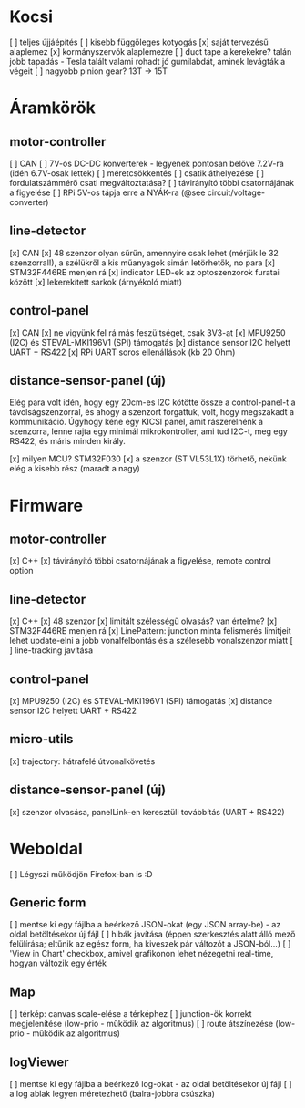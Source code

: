 # Kocsi
[ ] teljes újjáépítés
[ ] kisebb függőleges kotyogás
[x] saját tervezésű alaplemez
[x] kormányszervók alaplemezre
[ ] duct tape a kerekekre? talán jobb tapadás - Tesla talált valami rohadt jó gumilabdát, aminek levágták a végeit
[ ] nagyobb pinion gear? 13T -> 15T

# Áramkörök
## motor-controller
[ ] CAN
[ ] 7V-os DC-DC konverterek - legyenek pontosan belőve 7.2V-ra (idén 6.7V-osak lettek)
[ ] méretcsökkentés
[ ] csatik áthelyezése
[ ] fordulatszámmérő csati megváltoztatása?
[ ] távirányító többi csatornájának a figyelése
[ ] RPi 5V-os tápja erre a NYÁK-ra (@see circuit/voltage-converter)

## line-detector
[x] CAN
[x] 48 szenzor olyan sűrűn, amennyire csak lehet (mérjük le 32 szenzorral!), a szélükről a kis műanyagok simán letörhetők, no para
[x] STM32F446RE menjen rá
[x] indicator LED-ek az optoszenzorok furatai között
[x] lekerekített sarkok (árnyékoló miatt)

## control-panel
[x] CAN
[x] ne vigyünk fel rá más feszültséget, csak 3V3-at
[x] MPU9250 (I2C) és STEVAL-MKI196V1 (SPI) támogatás
[x] distance sensor I2C helyett UART + RS422
[x] RPi UART soros ellenállások (kb 20 Ohm)

## distance-sensor-panel (új)

Elég para volt idén, hogy egy 20cm-es I2C kötötte össze a control-panel-t a távolságszenzorral, és ahogy a szenzort forgattuk, volt, hogy megszakadt a kommunikáció.
Úgyhogy kéne egy KICSI panel, amit rászerelnénk a szenzorra, lenne rajta egy minimál mikrokontroller, ami tud I2C-t, meg egy RS422, és máris minden király.

[x] milyen MCU? STM32F030
[x] a szenzor (ST VL53L1X) törhető, nekünk elég a kisebb rész (maradt a nagy)

# Firmware
## motor-controller
[x] C++
[x] távirányító többi csatornájának a figyelése, remote control option

## line-detector
[x] C++
[x] 48 szenzor
[x] limitált szélességű olvasás? van értelme?
[x] STM32F446RE menjen rá
[x] LinePattern: junction minta felismerés limitjeit lehet update-elni a jobb vonalfelbontás és a szélesebb vonalszenzor miatt
[ ] line-tracking javítása

## control-panel
[x] MPU9250 (I2C) és STEVAL-MKI196V1 (SPI) támogatás
[x] distance sensor I2C helyett UART + RS422

## micro-utils
[x] trajectory: hátrafelé útvonalkövetés

## distance-sensor-panel (új)
[x] szenzor olvasása, panelLink-en keresztüli továbbítás (UART + RS422)

# Weboldal

[ ] Légyszi működjön Firefox-ban is :D

## Generic form
[ ] mentse ki egy fájlba a beérkező JSON-okat (egy JSON array-be) - az oldal betöltésekor új fájl
[ ] hibák javítása (éppen szerkesztés alatt álló mező felülírása; eltűnik az egész form, ha kiveszek pár változót a JSON-ból...)
[ ] 'View in Chart' checkbox, amivel grafikonon lehet nézegetni real-time, hogyan változik egy érték

## Map
[ ] térkép: canvas scale-elése a térképhez
[ ] junction-ök korrekt megjelenítése (low-prio - működik az algoritmus)
[ ] route átszínezése (low-prio - működik az algoritmus)

## logViewer
[ ] mentse ki egy fájlba a beérkező log-okat - az oldal betöltésekor új fájl
[ ] a log ablak legyen méretezhető (balra-jobbra csúszka)